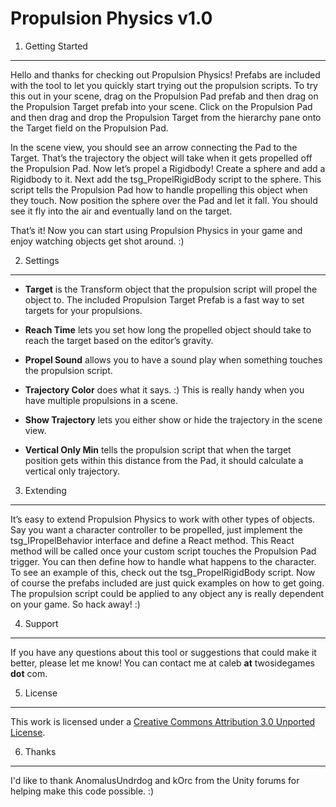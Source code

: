 Propulsion Physics v1.0
=======================

1. Getting Started
------------------
Hello and thanks for checking out Propulsion Physics! Prefabs are included with the tool to let you quickly start trying out the propulsion scripts. To try this out in your scene, drag on the Propulsion Pad prefab and then drag on the Propulsion Target prefab into your scene. Click on the Propulsion Pad and then drag and drop the Propulsion Target from the hierarchy pane onto the Target field on the Propulsion Pad. 

In the scene view, you should see an arrow connecting the Pad to the Target. That’s the trajectory the object will take when it gets propelled off the Propulsion Pad. Now let’s propel a Rigidbody! Create a sphere and add a Rigidbody to it. Next add the tsg_PropelRigidBody script to the sphere. This script tells the Propulsion Pad how to handle propelling this object when they touch. Now position the sphere over the Pad and let it fall. You should see it fly into the air and eventually land on the target. 

That’s it! Now you can start using Propulsion Physics in your game and enjoy watching objects get shot around. :)

2. Settings
-----------
+ **Target** is the Transform object that the propulsion script will propel the object to. The included Propulsion Target Prefab is a fast way to set targets for your propulsions.

+ **Reach Time** lets you set how long the propelled object should take to reach the target based on the editor’s gravity. 

+ **Propel Sound** allows you to have a sound play when something touches the propulsion script.

+ **Trajectory Color** does what it says. :) This is really handy when you have multiple propulsions in a scene.

+ **Show Trajectory** lets you either show or hide the trajectory in the scene view. 

+ **Vertical Only Min** tells the propulsion script that when the target position gets within this distance from the Pad, it should calculate a vertical only trajectory. 

3. Extending
------------
It’s easy to extend Propulsion Physics to work with other types of objects. Say you want a character controller to be propelled, just implement the tsg_IPropelBehavior interface and define a React method. This React method will be called once your custom script touches the Propulsion Pad trigger. You can then define how to handle what happens to the character. To see an example of this, check out the tsg_PropelRigidBody script. Now of course the prefabs included are just quick examples on how to get going. The propulsion script could be applied to any object any is really dependent on your game. So hack away! :)

4. Support
----------
If you have any questions about this tool or suggestions that could make it better, please let me know! You can contact me at caleb **at** twosidegames **dot** com.

5. License
----------
This work is licensed under a [Creative Commons Attribution 3.0 Unported License](http://creativecommons.org/licenses/by/3.0/).

6. Thanks
---------
I'd like to thank AnomalusUndrdog and kOrc from the Unity forums for helping make this code possible. :)
